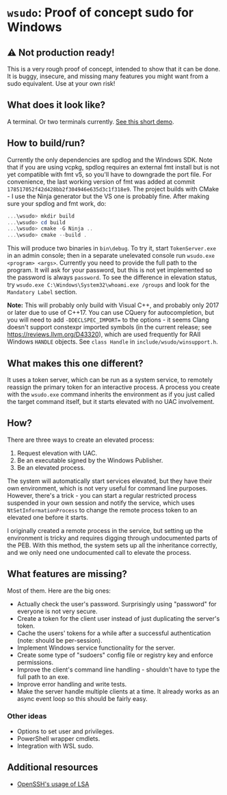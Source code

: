 # `wsudo`: Proof of concept sudo for Windows

## ⚠ Not production ready!
This is a very rough proof of concept, intended to show that it can be done. It is buggy, insecure, and missing many features you might want from a sudo equivalent. Use at your own risk!

## What does it look like?
A terminal. Or two terminals currently. [See this short demo](https://raw.githubusercontent.com/parkovski/wsudo/assets/demo.mp4).

## How to build/run?
Currently the only dependencies are spdlog and the Windows SDK. Note that if you are using vcpkg, spdlog requires an external fmt install but is not yet compatible with fmt v5, so you'll have to downgrade the port file. For convenience, the last working version of fmt was added at commit `178517052f42d428bb2f304946e635d3c1f318e9`. The project builds with CMake - I use the Ninja generator but the VS one is probably fine. After making sure your spdlog and fmt work, do:

```powershell
...\wsudo> mkdir build
...\wsudo> cd build
...\wsudo> cmake -G Ninja ..
...\wsudo> cmake --build .
```

This will produce two binaries in `bin\debug`. To try it, start `TokenServer.exe` in an admin console; then in a separate unelevated console run `wsudo.exe <program> <args>`. Currently you need to provide the full path to the program. It will ask for your password, but this is not yet implemented so the password is always `password`. To see the difference in elevation status, try `wsudo.exe C:\Windows\System32\whoami.exe /groups` and look for the `Mandatory Label` section.

**Note:** This will probably only build with Visual C++, and probably only 2017 or later due to use of C++17. You can use CQuery for autocompletion, but you will need to add `-DDECLSPEC_IMPORT=` to the options - it seems Clang doesn't support constexpr imported symbols (in the current release; see https://reviews.llvm.org/D43320), which are used frequently for RAII Windows `HANDLE` objects. See `class Handle` in `include/wsudo/winsupport.h`.

## What makes this one different?
It uses a token server, which can be run as a system service, to remotely reassign the primary token for an interactive process. A process you create with the `wsudo.exe` command inherits the environment as if you just called the target command itself, but it starts elevated with no UAC involvement.

## How?
There are three ways to create an elevated process:
1. Request elevation with UAC.
2. Be an executable signed by the Windows Publisher.
3. Be an elevated process.

The system will automatically start services elevated, but they have their own environment, which is not very useful for command line purposes. However, there's a trick - you can start a regular restricted process suspended in your own session and notify the service, which uses `NtSetInformationProcess` to change the remote process token to an elevated one before it starts.

I originally created a remote process in the service, but setting up the environment is tricky and requires digging through undocumented parts of the PEB. With this method, the system sets up all the inheritance correctly, and we only need one undocumented call to elevate the process.

## What features are missing?
Most of them. Here are the big ones:
- Actually check the user's password. Surprisingly using "password" for everyone is not very secure.
- Create a token for the client user instead of just duplicating the server's token.
- Cache the users' tokens for a while after a successful authentication (note: should be per-session).
- Implement Windows service functionality for the server.
- Create some type of "sudoers" config file or registry key and enforce permissions.
- Improve the client's command line handling - shouldn't have to type the full path to an exe.
- Improve error handling and write tests.
- Make the server handle multiple clients at a time. It already works as an async event loop so this should be fairly easy.

### Other ideas
- Options to set user and privileges.
- PowerShell wrapper cmdlets.
- Integration with WSL sudo.

## Additional resources
* [OpenSSH's usage of LSA](https://github.com/PowerShell/openssh-portable/blob/latestw_all/contrib/win32/win32compat/win32_usertoken_utils.c)
